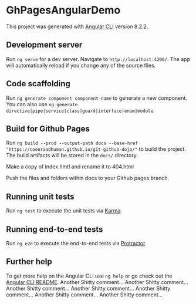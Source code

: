 # GhPagesAngularDemo

This project was generated with [Angular CLI](https://github.com/angular/angular-cli) version 8.2.2.

## Development server

Run `ng serve` for a dev server. Navigate to `http://localhost:4200/`. The app will automatically reload if you change any of the source files.

## Code scaffolding

Run `ng generate component component-name` to generate a new component. You can also use `ng generate directive|pipe|service|class|guard|interface|enum|module`.

## Build for Github Pages

Run `ng build --prod --output-path docs --base-href "https://coenraadhuman.github.io/git-github-dojo/"` to build the project. The build artifacts will be stored in the `docs/` directory.

Make a copy of index.hmtl and rename it to 404.html

Push the files and folders within docs to your Github pages branch.

## Running unit tests

Run `ng test` to execute the unit tests via [Karma](https://karma-runner.github.io).

## Running end-to-end tests

Run `ng e2e` to execute the end-to-end tests via [Protractor](http://www.protractortest.org/).

## Further help

To get more help on the Angular CLI use `ng help` or go check out the [Angular CLI README](https://github.com/angular/angular-cli/blob/master/README.md).
Another Shitty comment...
Another Shitty comment...
Another Shitty comment...
Another Shitty comment...
Another Shitty comment...
Another Shitty comment...
Another Shitty comment...
